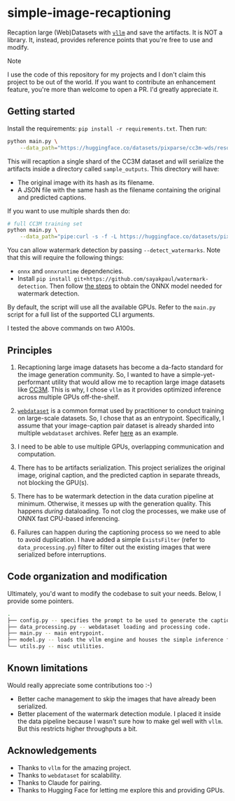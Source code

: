 # simple-image-recaptioning

Recaption large (Web)Datasets with [`vllm`](https://github.com/vllm-project/vllm/) and save the artifacts. It is NOT a library. It, instead, provides reference points that you're free to use and modify. 

> [!NOTE]
> I use the code of this repository for my projects and I don't claim this project to be out of the world. If you want to contribute an enhancement feature, you're more than welcome to open a PR. I'd greatly appreciate it. 

## Getting started

Install the requirements: `pip install -r requirements.txt`. Then run:

```bash
python main.py \
    --data_path="https://huggingface.co/datasets/pixparse/cc3m-wds/resolve/main/cc3m-train-0000.tar"
```

This will recaption a single shard of the CC3M dataset and will serialize the artifacts inside a directory called `sample_outputs`. This directory will have:

* The original image with its hash as its filename.
* A JSON file with the same hash as the filename containing the original and predicted captions.

If you want to use multiple shards then do:

```bash
# full CC3M training set
python main.py \
    --data_path="pipe:curl -s -f -L https://huggingface.co/datasets/pixparse/cc3m-wds/resolve/main/cc3m-train-{0000..0575}.tar"
```

You can allow watermark detection by passing `--detect_watermarks`. Note that this will require the following things:

* `onnx` and `onnxruntime` dependencies.
* Install `pip install git+https://github.com/sayakpaul/watermark-detection`. Then follow [the steps](https://github.com/sayakpaul/watermark-detection?tab=readme-ov-file#onnx-usage-limited-to-convnext-tiny) to obtain the ONNX model needed for watermark detection.

By default, the script will use all the available GPUs. Refer to the `main.py` script for a full list of the supported CLI arguments.

I tested the above commands on two A100s.

## Principles

1. Recaptioning large image datasets has become a da-facto standard for the image generation community. So, I wanted to have a simple-yet-performant utility that would allow me to recaption large image datasets like [CC3M](https://huggingface.co/datasets/pixparse/cc3m-wds). This is why, I chose `vllm` as it provides optimized inference across multiple GPUs off-the-shelf.

2. [`webdataset`](https://github.com/webdataset/webdataset) is a common format used by practitioner to conduct training on large-scale datasets. So, I chose that as an entrypoint. Specifically, I assume that your image-caption pair dataset is already sharded into multiple `webdataset` archives. Refer [here](https://huggingface.co/datasets/pixparse/cc3m-wds) as an example. 

3. I need to be able to use multiple GPUs, overlapping communication and computation.

4. There has to be artifacts serialization. This project serializes the original image, original caption, and the predicted caption in separate threads, not blocking the GPU(s).

5. There has to be watermark detection in the data curation pipeline at minimum. Otherwise, it messes up with the generation quality. This happens _during_ dataloading. To not clog the processes, we make use of ONNX fast CPU-based inferencing.

6. Failures can happen during the captioning process so we need to able to avoid duplication. I have added a simple `ExistsFilter` (refer to `data_processing.py`) filter to filter out the existing images that were serialized before interruptions.

## Code organization and modification

Ultimately, you'd want to modify the codebase to suit your needs. Below, I provide some pointers.

```bash
.
├── config.py -- specifies the prompt to be used to generate the captions and model id.
├── data_processing.py -- webdataset loading and processing code.
├── main.py -- main entrypoint.
├── model.py -- loads the vllm engine and houses the simple inference function.
└── utils.py -- misc utilities.
```

## Known limitations

Would really appreciate some contributions too :-)

* Better cache management to skip the images that have already been serialized. 
* Better placement of the watermark detection module. I placed it inside the data pipeline because I wasn't sure how to make gel well with `vllm`. But this restricts higher throughputs a bit. 

## Acknowledgements

* Thanks to `vllm` for the amazing project.
* Thanks to `webdataset` for scalability.
* Thanks to Claude for pairing.
* Thanks to Hugging Face for letting me explore this and providing GPUs.